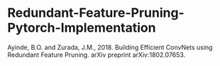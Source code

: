 # Redundant-Feature-Pruning-Pytorch-Implementation

Ayinde, B.O. and Zurada, J.M., 2018. Building Efficient ConvNets using Redundant Feature Pruning. arXiv preprint arXiv:1802.07653.
